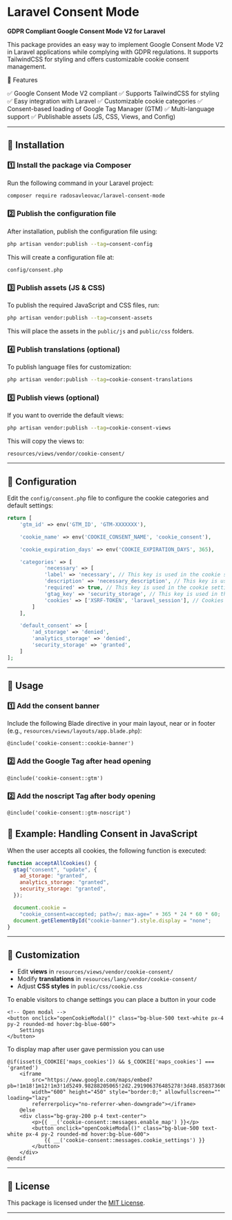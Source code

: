 # Laravel Consent Mode

**GDPR Compliant Google Consent Mode V2 for Laravel**

This package provides an easy way to implement Google Consent Mode V2 in Laravel applications while complying with GDPR regulations. It supports TailwindCSS for styling and offers customizable cookie consent management.

🚀 Features

✅ Google Consent Mode V2 compliant
✅ Supports TailwindCSS for styling
✅ Easy integration with Laravel
✅ Customizable cookie categories
✅ Consent-based loading of Google Tag Manager (GTM)
✅ Multi-language support
✅ Publishable assets (JS, CSS, Views, and Config)

---

## 📌 Installation

### 1️⃣ Install the package via Composer

Run the following command in your Laravel project:

```sh
composer require radosavleovac/laravel-consent-mode
```

### 2️⃣ Publish the configuration file

After installation, publish the configuration file using:

```sh
php artisan vendor:publish --tag=consent-config
```

This will create a configuration file at:

```
config/consent.php
```

### 3️⃣ Publish assets (JS & CSS)

To publish the required JavaScript and CSS files, run:

```sh
php artisan vendor:publish --tag=consent-assets
```

This will place the assets in the `public/js` and `public/css` folders.

### 4️⃣ Publish translations (optional)

To publish language files for customization:

```sh
php artisan vendor:publish --tag=cookie-consent-translations
```

### 5️⃣ Publish views (optional)

If you want to override the default views:

```sh
php artisan vendor:publish --tag=cookie-consent-views
```

This will copy the views to:

```
resources/views/vendor/cookie-consent/
```

---

## 📖 Configuration

Edit the `config/consent.php` file to configure the cookie categories and default settings:

```php
return [
    'gtm_id' => env('GTM_ID', 'GTM-XXXXXXX'),

    'cookie_name' => env('COOKIE_CONSENT_NAME', 'cookie_consent'),

    'cookie_expiration_days' => env('COOKIE_EXPIRATION_DAYS', 365),

    'categories' => [
            'necessary' => [
            'label' => 'necessary', // This key is used in the cookie settings modal
            'description' => 'necessary_description', // This key is used in the cookie settings modal
            'required' => true, // This key is used in the cookie settings modal
            'gtag_key' => 'security_storage', // This key is used in the Google Tag Manager
            'cookies' => ['XSRF-TOKEN', 'laravel_session'], // Cookies that are set when the category is accepted
        ]
    ],

    'default_consent' => [
        'ad_storage' => 'denied',
        'analytics_storage' => 'denied',
        'security_storage' => 'granted',
    ]
];
```

---

## 🚀 Usage

### 1️⃣ Add the consent banner

Include the following Blade directive in your main layout, near or in footer (e.g., `resources/views/layouts/app.blade.php`):

```blade
@include('cookie-consent::cookie-banner')
```

### 2️⃣ Add the Google Tag after head opening

```blade
@include('cookie-consent::gtm')
```

### 2️⃣ Add the noscript Tag after body opening

```blade
@include('cookie-consent::gtm-noscript')
```

## 🎯 Example: Handling Consent in JavaScript

When the user accepts all cookies, the following function is executed:

```js
function acceptAllCookies() {
  gtag("consent", "update", {
    ad_storage: "granted",
    analytics_storage: "granted",
    security_storage: "granted",
  });

  document.cookie =
    "cookie_consent=accepted; path=/; max-age=" + 365 * 24 * 60 * 60;
  document.getElementById("cookie-banner").style.display = "none";
}
```

---

## 🔧 Customization

- Edit **views** in `resources/views/vendor/cookie-consent/`
- Modify **translations** in `resources/lang/vendor/cookie-consent/`
- Adjust **CSS styles** in `public/css/cookie.css`

To enable visitors to change settings you can place a button in your code

```blade
<!-- Open modal -->
<button onclick="openCookieModal()" class="bg-blue-500 text-white px-4 py-2 rounded-md hover:bg-blue-600">
    Settings
</button>
```

To display map after user gave permission you can use

```blade
@if(isset($_COOKIE['maps_cookies']) && $_COOKIE['maps_cookies'] === 'granted')
    <iframe
        src="https://www.google.com/maps/embed?pb=!1m18!1m12!1m3!1d5249.98288205065!2d2.291906376485278!3d48.85837360070764!2m3!1f0!2f0!3f0!3m2!1i1024!2i768!4f13.1!3m3!1m2!1s0x47e66e2964e34e2d%3A0x8ddca9ee380ef7e0!2sEiffelturm!5e0!3m2!1sde!2sat!4v1738785000996!5m2!1sde!2sat"
        width="600" height="450" style="border:0;" allowfullscreen="" loading="lazy"
        referrerpolicy="no-referrer-when-downgrade"></iframe>
    @else
    <div class="bg-gray-200 p-4 text-center">
        <p>{{ __('cookie-consent::messages.enable_map') }}</p>
        <button onclick="openCookieModal()" class="bg-blue-500 text-white px-4 py-2 rounded-md hover:bg-blue-600">
            {{ __('cookie-consent::messages.cookie_settings') }}
        </button>
    </div>
@endif
```

---

## 📄 License

This package is licensed under the [MIT License](LICENSE).

---

